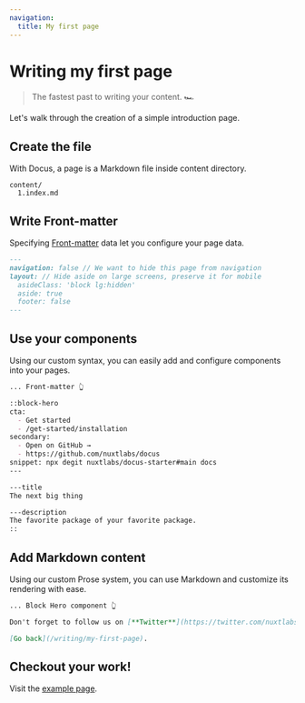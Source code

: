 ```yaml
---
navigation:
  title: My first page
---
```


# Writing my first page

> The fastest past to writing your content. 🏎

Let's walk through the creation of a simple introduction page.

## Create the file

With Docus, a page is a Markdown file inside content directory.

``` [Directory structure]
content/
  1.index.md
```

## Write Front-matter

Specifying [Front-matter](/writing/front-matter) data let you configure your page data.

```markdown [index.md]
---
navigation: false // We want to hide this page from navigation
layout: // Hide aside on large screens, preserve it for mobile
  asideClass: 'block lg:hidden'
  aside: true
  footer: false
---
```

## Use your components

Using our custom syntax, you can easily add and configure components into your pages.

```markdown [index.md]
... Front-matter 👆

::block-hero
cta:
  - Get started
  - /get-started/installation
secondary:
  - Open on GitHub →
  - https://github.com/nuxtlabs/docus
snippet: npx degit nuxtlabs/docus-starter#main docs
---

---title
The next big thing

---description
The favorite package of your favorite package.
::
```

## Add Markdown content

Using our custom Prose system, you can use Markdown and customize its rendering with ease.

```markdown [index.md]
... Block Hero component 👆

Don't forget to follow us on [**Twitter**](https://twitter.com/nuxtlabs).

[Go back](/writing/my-first-page).
```

## Checkout your work!

Visit the [example page](/writing/example-page).
